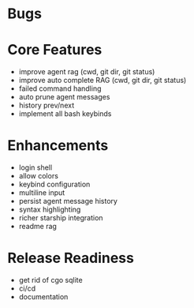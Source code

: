 # Bugs

# Core Features

- improve agent rag (cwd, git dir, git status)
- improve auto complete RAG (cwd, git dir, git status)
- failed command handling
- auto prune agent messages
- history prev/next
- implement all bash keybinds

# Enhancements

- login shell
- allow colors
- keybind configuration
- multiline input
- persist agent message history
- syntax highlighting
- richer starship integration
- readme rag

# Release Readiness

- get rid of cgo sqlite
- ci/cd
- documentation
